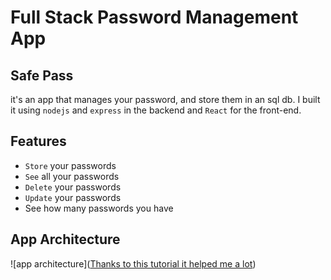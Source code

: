 # Full Stack Password Management App
## Safe Pass
it's an app that manages your password, and store them in an sql db. I built it using `nodejs` and `express` in the backend and `React` for the front-end.

## Features
- `Store` your passwords
- `See` all your passwords
- `Delete` your passwords
- `Update` your passwords
- See how many passwords you have

## App Architecture
![app architecture]([Thanks to this tutorial it helped me a lot](https://excalidraw.com/#json=sYWqKqU4AS_082Yd3aZiB,O_bv47FmSZzygDOYhgOUGg))
